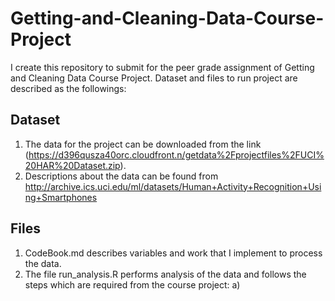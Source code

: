 # Getting-and-Cleaning-Data-Course-Project
I create this repository to submit for the peer grade assignment of Getting and Cleaning Data Course Project. Dataset and files to run project are described as the followings:
## Dataset
1) The data for the project can be downloaded from the link (https://d396qusza40orc.cloudfront.n/getdata%2Fprojectfiles%2FUCI%20HAR%20Dataset.zip).
2) Descriptions about the data can be found from http://archive.ics.uci.edu/ml/datasets/Human+Activity+Recognition+Using+Smartphones

## Files
1) CodeBook.md describes variables and work that I implement to process the data.
2) The file run_analysis.R performs analysis of the data and follows the steps which are required from the course project:
  a) 
